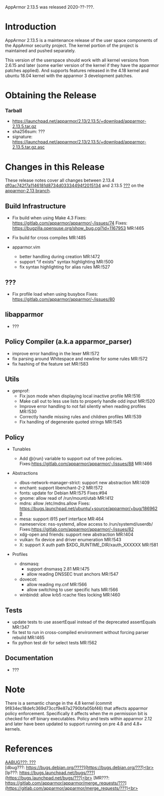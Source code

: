 AppArmor 2.13.5 was released 2020-??-???.

# Introduction

AppArmor 2.13.5 is a maintenance release of the user space components
of the AppArmor security project. The kernel portion of the project
is maintained and pushed separately.

This version of the userspace should work with all kernel versions from
2.6.15 and later (some earlier version of the kernel if they have the
apparmor patches applied). And supports features released in the 4.18
kernel and ubuntu 18.04 kernel with the apparmor 3 development patches.


# Obtaining the Release

### Tarball
-   <https://launchpad.net/apparmor/2.13/2.13.5/+download/apparmor-2.13.5.tar.gz>
-   sha256sum: ???
-   signature: <https://launchpad.net/apparmor/2.13/2.13.5/+download/apparmor-2.13.5.tar.gz.asc>

# Changes in this Release

These release notes cover all changes between 2.13.4 [df0ac742f7a1146181d8734d03334494f2015134](https://gitlab.com/apparmor/apparmor/-/commitdf0ac742f7a1146181d8734d03334494f2015134) and 2.13.5 [???](https://gitlab.com/apparmor/apparmor/-/commitdf????) on the [apparmor-2.13 branch](https://gitlab.com/apparmor/apparmor/tree/apparmor-2.13).


## Build Infrastructure

- Fix build when using Make 4.3  Fixes: https://gitlab.com/apparmor/apparmor/-/issues/74
Fixes: https://bugzilla.opensuse.org/show_bug.cgi?id=1167953 MR:!465
- Fix build for cross compiles MR:!485


- apparmor.vim
  - better handling during creation MR:!472
  - support "if exists" syntax highlighting MR:!500
  - fix syntax highlighting for alias rules MR:!527

## ???
- Fix profile load when using busybox Fixes: https://gitlab.com/apparmor/apparmor/-/issues/80

## libapparmor

- ???


## Policy Compiler (a.k.a apparmor\_parser)

- improve error handling in the lexer MR:!572
- fix parsing around Whitespace and newline for some rules MR:!572
- fix hashing of the feature set MR:!583

## Utils

- genprof:
  - Fix json mode when displaying local inactive profile MR:!516
  - Make call out to less use lists to properly handle odd input MR:!520
  - Improve error handling to not fail silently when reading profiles MR:!530
  - Correctly handle missing rules and children profiles MR:!539
  - Fix handling of degenerate quoted strings MR:!545


## Policy
- Tunables
  - Add @{run} variable to support out of tree policies. Fixes:https://gitlab.com/apparmor/apparmor/-/issues/88 MR:!466

- Abstractions
  - dbus-network-manager-strict: support new abstraction MR:!409
  - enchant: support libenchant-2-2 MR:!572
  - fonts: update for Debian MR:!575 Fixes:#94
  - gnome: allow read of /run/mount/utab MR:!412
  - mdns: allow /etc/mdns.allow Fixes: https://bugs.launchpad.net/ubuntu/+source/apparmor/+bug/1869629
  - mesa: support i915 perf interface MR:464
  - nameservice: nss-systemd, allow access to /run/systemd/userdb/ Fixes:https://gitlab.com/apparmor/apparmor/-/issues/82
  - xdg-open and friends: support new abstraction MR:!404
  - vulkan: fix device and driver enumeration MR:!543
  - X: support X auth path $XDG_RUNTIME_DIR/xauth_XXXXXX MR:!581



- Profiles
  - dnsmasq:
    - support dnsmasq 2.81 MR:!475
    - allow reading DNSSEC trust anchors MR:!547
  - dovecot:
    - allow reading my.cnf MR:!566
    - allow switching to user specific hats MR:!566
  - winbindd: allow krb5 rcache files locking  MR:!460

## Tests

- update tests to use assertEqual instead of the deprecated assertEquals MR:!347
- fix test to run in cross-compiled environment without forcing parser rebuild MR:!465
- fix python test dir for select tests MR:!562

## Documentation

- ???

# Note

There is a semantic change in the 4.8 kernel (commit
9f834ec18defc369d73ccf9e87a2790bfa05bf46) that affects apparmor policy
enforcement. Specifically it affects when the m permission bit is
checked for elf binary executables. Policy and tests within apparmor
2.12 and later have been updated to support running on pre 4.8 and 4.8+ kernels.


# References

[AABUG???: ???](???)<br>
[dbug???: https://bugs.debian.org/????](https://bugs.debian.org/???)<br>
[lp???: https://bugs.launchpad.net/bugs/???](https://bugs.launchpad.net/bugs/???)<br>
[MR???: https://gitlab.com/apparmor/apparmor/merge_requests/???](https://gitlab.com/apparmor/apparmor/merge_requests/???)<br>
